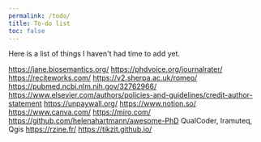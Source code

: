 ```yaml
---
permalink: /todo/
title: To-do list
toc: false
---
```


Here is a list of things I haven't had time to add yet.

https://jane.biosemantics.org/
https://phdvoice.org/journalrater/
https://reciteworks.com/
https://v2.sherpa.ac.uk/romeo/
https://pubmed.ncbi.nlm.nih.gov/32762966/
https://www.elsevier.com/authors/policies-and-guidelines/credit-author-statement
https://unpaywall.org/
https://www.notion.so/
https://www.canva.com/
https://miro.com/
https://github.com/helenahartmann/awesome-PhD
QualCoder, Iramuteq, Qgis
https://rzine.fr/
https://tikzit.github.io/